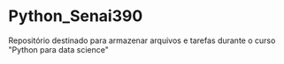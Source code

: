# Python_Senai390
Repositório destinado para armazenar arquivos e tarefas durante o curso "Python para data science"
